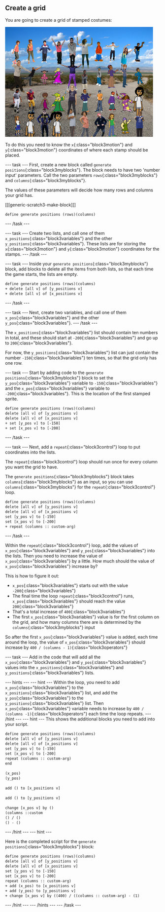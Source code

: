 ## Create a grid

You are going to create a grid of stamped costumes:

![stamps in grid](images/stamp_grid.png)

To do this you need to know the `x`{:class="block3motion"} and `y`{:class="block3motion"} coordinates of where each stamp should be placed.

\--- task \--- First, create a new block called `generate positions`{:class="block3myblocks"}. The block needs to have two 'number input' parameters. Call the two parameters `rows`{:class="block3myblocks"} and `columns`{:class="block3myblocks"}.

The values of these parameters will decide how many rows and columns your grid has.

[[[generic-scratch3-make-block]]]

```blocks3
define generate positions (rows)(columns)
```

\--- /task \---

\--- task \--- Create two lists, and call one of them `x_positions`{:class="block3variables"} and the other `y_positions`{:class="block3variables"}. These lists are for storing the `x`{:class="block3motion"} and `y`{:class="block3motion"} coordinates for the stamps. \--- /task \---

\--- task \--- Inside your `generate positions`{:class="block3myblocks"} block, add blocks to delete all the items from both lists, so that each time the game starts, the lists are empty.

```blocks3
define generate positions (rows)(columns)
+ delete [all v] of [y_positions v]
+ delete [all v] of [x_positions v]
```

\--- /task \---

\--- task \--- Next, create two variables, and call one of them `x_pos`{:class="block3variables"} and the other `y_pos`{:class="block3variables"}. \--- /task \---

The `x_positions`{:class="block3variables"} list should contain ten numbers in total, and these should start at `-200`{:class="block3variables"} and go up to `200`{:class="block3variables"}.

For now, the `y_positions`{:class="block3variables"} list can just contain the number `-150`{:class="block3variables"} ten times, so that the grid only has one row.

\--- task \--- Start by adding code to the `generate positions`{:class="block3myblocks"} block to set the `y_pos`{:class="block3variables"} variable to `-150`{:class="block3variables"} and the `x_pos`{:class="block3variables"} variable to `-200`{:class="block3variables"}. This is the location of the first stamped sprite.

```blocks3
define generate positions (rows)(columns)
delete [all v] of [y_positions v]
delete [all v] of [x_positions v]
+ set [y_pos v] to [-150]
+ set [x_pos v] to [-200]
```

\--- /task \---

\--- task \--- Next, add a `repeat`{:class="block3control"} loop to put coordinates into the lists.

The `repeat`{:class="block3control"} loop should run once for every column you want the grid to have.

The `generate positions`{:class="block3myblocks"} block takes `columns`{:class="block3myblocks"} as an input, so you can use `columns`{:class="block3myblocks"} for the `repeat`{:class="block3control"} loop.

```blocks3
define generate positions (rows)(columns)
delete [all v] of [y_positions v]
delete [all v] of [x_positions v]
set [y_pos v] to [-150]
set [x_pos v] to [-200]
+ repeat (columns :: custom-arg)
```

\--- /task \---

Within the `repeat`{:class="block3control"} loop, add the values of `x_pos`{:class="block3variables"} and `y_pos`{:class="block3variables"} into the lists. Then you need to increase the value of `x_pos`{:class="block3variables"} by a little. How much should the value of `x_pos`{:class="block3variables"} increase by?

This is how to figure it out:

- `x_pos`{:class="block3variables"} starts out with the value `-200`{:class="block3variables"}
- The final time the loop `repeat`{:class="block3control"} runs, `x_pos`{:class="block3variables"} should reach the value `200`{:class="block3variables"}
- That's a total increase of `400`{:class="block3variables"}
- The first `x_pos`{:class="block3variables"} value is for the first column on the grid, and how many columns there are is determined by the `columns`{:class="block3myblocks"} input

So after the first `x_pos`{:class="block3variables"} value is added, each time around the loop, the value of `x_pos`{:class="block3variables"} should increase by `400 / (columns - 1)`{:class="block3operators"}

\--- task \--- Add in the code that will add all the `x_pos`{:class="block3variables"} and `y_pos`{:class="block3variables"} values into the `x_positions`{:class="block3variables"} and `y_positions`{:class="block3variables"} lists.

\--- hints \--- \--- hint \--- Within the loop, you need to add `x_pos`{:class="block3variables"} to the `x_positions`{:class="block3variables"} list, and add the `y_pos`{:class="block3variables"} to the `y_positions`{:class="block3variables"} list. Then `x_pos`{:class="block3variables"} variable needs to increase by `400 / (columns -1)`{:class="block3operators"} each time the loop repeats. \--- /hint \--- \--- hint \--- This shows the additional blocks you need to add into your script.

```blocks3
define generate positions (rows)(columns)
delete [all v] of [y_positions v]
delete [all v] of [x_positions v]
set [y_pos v] to [-150]
set [x_pos v] to [-200]
repeat (columns :: custom-arg)
end

(x_pos)
(y_pos)

add () to [x_positions v]

add () to [y_positions v]

change [x_pos v] by ()
(columns ::custom
() / () 
() - ()
```

\--- /hint \--- \--- hint \---

Here is the completed script for the `generate positions`{:class="block3myblocks"} block:

```blocks3
define generate positions (rows)(columns)
delete [all v] of [y_positions v]
delete [all v] of [x_positions v]
set [y_pos v] to [-150]
set [x_pos v] to [-200]
repeat (columns :: custom-arg)
+ add (x_pos) to [x_positions v]
+ add (y_pos) to [y_positions v]
+ change [x_pos v] by ((400) / ((columns :: custom-arg) - (1)
```

\--- /hint \--- \--- /hints \--- \--- /task \---